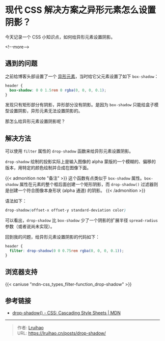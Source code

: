 # 现代 CSS 解决方案之异形元素怎么设置阴影？


今天记录一个 CSS 小知识点，如何给异形元素设置阴影。

&lt;!--more--&gt;

## 遇到的问题

之前给博客头部设置了一个 [异形元素](/images/drop.responsive.svg)，当时给它父元素设置了如下 `box-shadow`：

```css
header {
  box-shadow: 0 0 1.5rem 0 rgba(0, 0, 0, 0.1);
}
```

发现只有矩形部分有阴影，异形部分没有阴影。是因为 `box-shadow` 只能给盒子模型设置阴影，异形元素无法设置阴影的。

那怎么给异形元素设置阴影呢？

## 解决方法

可以使用 `filter` 属性的 `drop-shadow` 函数来给异形元素设置阴影。

`drop-shadow` 绘制的投影实际上是输入图像的 alpha 蒙版的一个模糊的、偏移的版本，用特定的颜色绘制并合成在图像下面。

{{&lt; admonition note &#34;备注&#34; &gt;}}
这个函数有点类似于 `box-shadow` 属性。`box-shadow` 属性在元素的整个框后面创建一个矩形阴影，而 `drop-shadow()` 过滤器则是创建一个符合图像本身形状 (alpha 通道) 的阴影。
{{&lt; /admonition &gt;}}

语法如下：

```css
drop-shadow(offset-x offset-y standard-deviation color)
```

可以看出，`drop-shadow` 比 `box-shadow` 少了一个阴影的扩展半径 `spread-radius` 参数（或者说尚未实现）。

回到我的问题，给异形元素设置阴影的代码如下：

```css
header {
  filter: drop-shadow(0 0 0.75rem rgba(0, 0, 0, 0.1));
}
```

## 浏览器支持

{{&lt; caniuse &#34;mdn-css_types_filter-function_drop-shadow&#34; &gt;}}

## 参考链接

- [drop-shadow() - CSS: Cascading Style Sheets | MDN](https://developer.mozilla.org/en-US/docs/Web/CSS/filter-function/drop-shadow)


---

> 作者: [Lruihao](https://github.com/Lruihao)  
> URL: https://lruihao.cn/posts/drop-shadow/  

